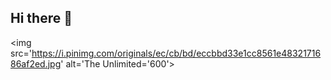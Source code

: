 ## Hi there 👋

<img src='https://i.pinimg.com/originals/ec/cb/bd/eccbbd33e1cc8561e4832171686af2ed.jpg' alt='The Unlimited='600'>
